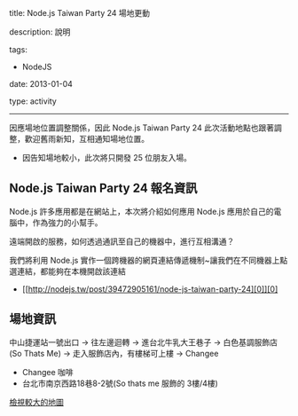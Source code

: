 title: Node.js Taiwan Party 24 場地更動
description: 說明
tags:
 - NodeJS
date: 2013-01-04
type: activity
---
因應場地位置調整關係，因此 Node.js Taiwan Party 24 此次活動地點也跟著調整，歡迎舊雨新知，互相通知場地位置。

* 因告知場地較小，此次將只開發 25 位朋友入場。


## Node.js Taiwan Party 24 報名資訊

Node.js 許多應用都是在網站上，本次將介紹如何應用 Node.js 應用於自己的電腦中，作為強力的小幫手。

遠端開啟的服務，如何透過通訊至自己的機器中，進行互相溝通？

我們將利用 Node.js 實作一個跨機器的網頁連結傳遞機制~讓我們在不同機器上點選連結，都能夠在本機開啟該連結

* [[http://nodejs.tw/post/39472905161/node-js-taiwan-party-24][0]][0]


## 場地資訊

中山捷運站一號出口 -&gt; 往左邊迴轉 -&gt; 進台北牛乳大王巷子 -&gt; 白色基調服飾店(So Thats Me) -&gt; 走入服飾店內，有樓梯可上樓 -&gt; Changee

* Changee 咖啡
* 台北市南京西路18巷8-2號(So thats me 服飾的 3樓/4樓)

  
[檢視較大的地圖][1]



[0]: http://nodejs.tw/post/39472905161/node-js-taiwan-party-24
[1]: https://maps.google.com.tw/maps?f=q&amp;source=embed&amp;hl=zh-TW&amp;geocode=&amp;q=%E5%8D%97%E4%BA%AC%E8%A5%BF%E8%B7%AF18%E5%B7%B78-2%E8%99%9F3F&amp;aq=&amp;sll=24.987168,121.644789&amp;sspn=0.790409,1.454315&amp;brcurrent=3,0x3442a99bd1adbcc7:0xc5ab69bb7491162a,0,0x3442ac6b61dbbd9d:0xc0c243da98cba64b&amp;ie=UTF8&amp;hq=&amp;hnear=103%E5%8F%B0%E5%8C%97%E5%B8%82%E5%A4%A7%E5%90%8C%E5%8D%80%E5%8D%97%E4%BA%AC%E8%A5%BF%E8%B7%AF18%E5%B7%B78-2%E8%99%9F&amp;ll=25.051643,121.520144&amp;spn=0.003086,0.005681&amp;t=m&amp;z=14&amp;layer=c&amp;cbll=25.051735,121.520216&amp;panoid=ah9nGR1Rgib5E2s0elzxlA&amp;cbp=12,196.84,,0,-4.42